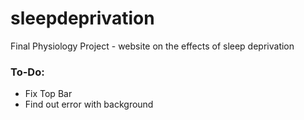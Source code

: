 # sleepdeprivation
Final Physiology Project - website on the effects of sleep deprivation

### To-Do:
 * Fix Top Bar
 * Find out error with background
